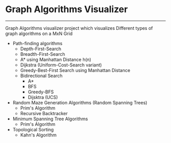 # Graph Algorithms Visualizer

---

Graph Algorithms visualizer project which visualizes Different types of graph algorithms on a MxN Grid

- Path-finding algorithms
  - Depth-First-Search
  - Breadth-First-Search
  - A\* using Manhattan Distance h(n)
  - Dijkstra (Uniform-Cost-Search variant)
  - Greedy-Best-First Search using Manhattan Distance
  - Bidirectional Search
    - A\*
    - BFS
    - Greedy-BFS
    - Dijsktra (UCS)
- Random Maze Generation Algorithms (Random Spanning Trees)
  - Prim's Algorithm
  - Recursive Backtracker
- Minimum Spanning Tree Algorithms
  - Prim's Algorithm
- Topological Sorting
  - Kahn's Algorithm


